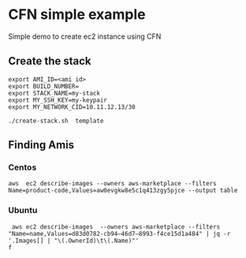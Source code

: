 # CFN simple example

Simple demo to create ec2 instance using CFN

## Create the stack 

```
export AMI_ID=<ami id>
export BUILD_NUMBER=
export STACK_NAME=my-stack
export MY_SSH_KEY=my-keypair
export MY_NETWORK_CID=10.11.12.13/30

./create-stack.sh  template
```	


## Finding Amis 

### Centos
```
aws  ec2 describe-images --owners aws-marketplace --filters Name=product-code,Values=aw0evgkw8e5c1q413zgy5pjce --output table
```

### Ubuntu
```
 aws ec2 describe-images  --owners aws-marketplace --filters "Name=name,Values=d83d0782-cb94–46d7–8993-f4ce15d1a484" | jq -r '.Images[] | "\(.OwnerId)\t\(.Name)"'
f
```
